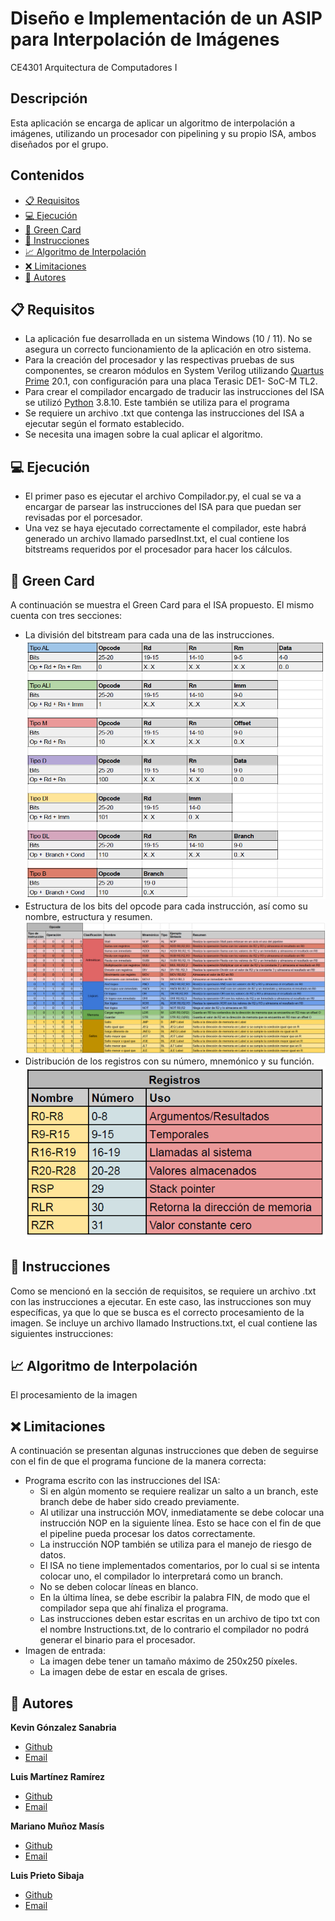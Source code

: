 # Diseño e Implementación de un ASIP para Interpolación de Imágenes
CE4301 Arquitectura de Computadores I 

## Descripción
Esta aplicación se encarga de aplicar un algoritmo de interpolación a imágenes, utilizando un procesador con pipelining y su propio ISA, ambos diseñados por el grupo. 

## Contenidos
- [:clipboard: Requisitos](#requisitos)
- [:computer: Ejecución](#ejecución)
- [:green_book: Green Card](#greencard)
- [:floppy_disk: Instrucciones](#instrucciones)
- [:chart_with_upwards_trend: Algoritmo de Interpolación](#algoritmo)
- [:x: Limitaciones](#limitaciones)
- [:email: Autores](#autores)

## :clipboard: Requisitos
- La aplicación fue desarrollada en un sistema Windows (10 / 11). No se asegura un correcto funcionamiento de la aplicación en otro sistema.
- Para la creación del procesador y las respectivas pruebas de sus componentes, se crearon módulos en System Verilog utilizando [Quartus Prime](https://www.intel.com/content/www/us/en/collections/products/fpga/software/downloads.html?s=Newest) 20.1, con configuración para una placa Terasic DE1-
SoC-M TL2. 
- Para crear el compilador encargado de traducir las instrucciones del ISA se utilizó [Python](https://www.python.org/) 3.8.10. Este también se utiliza para el programa
- Se requiere un archivo .txt que contenga las instrucciones del ISA a ejecutar según el formato establecido.
- Se necesita una imagen sobre la cual aplicar el algoritmo. 

## :computer: Ejecución
- El primer paso es ejecutar el archivo Compilador.py, el cual se va a encargar de parsear las instrucciones del ISA para que puedan ser revisadas por el porcesador.
- Una vez se haya ejecutado correctamente el compilador, este habrá generado un archivo llamado parsedInst.txt, el cual contiene los bitstreams requeridos por el procesador para hacer los cálculos.  

## :green_book: Green Card
A continuación se muestra el Green Card para el ISA propuesto. El mismo cuenta con tres secciones:
- La división del bitstream para cada una de las instrucciones.
![](/Assets/GreenCard1.PNG)
- Estructura de los bits del opcode para cada instrucción, así como su nombre, estructura y resumen.
![](/Assets/GreenCard2.PNG)
- Distribución de los registros con su número, mnemónico y su función.
![](/Assets/GreenCard3.PNG)

## :floppy_disk: Instrucciones
Como se mencionó en la sección de requisitos, se requiere un archivo .txt con las instrucciones a ejecutar. En este caso, las instrucciones son muy específicas, ya que lo que se busca es el correcto procesamiento de la imagen. Se incluye un archivo llamado Instructions.txt, el cual contiene las siguientes instrucciones:

## :chart_with_upwards_trend: Algoritmo de Interpolación
El procesamiento de la imagen

## :x: Limitaciones
A continuación se presentan algunas instrucciones que deben de seguirse con el fin de que el programa funcione de la manera correcta:
- Programa escrito con las instrucciones del ISA:
  - Si en algún momento se requiere realizar un salto a un branch, este branch debe de haber sido creado previamente.
  - Al utilizar una instrucción MOV, inmediatamente se debe colocar una instrucción NOP en la siguiente línea. Esto se hace con el fin de que el pipeline pueda procesar los datos correctamente.
  - La instrucción NOP también se utiliza para el manejo de riesgo de datos.
  - El ISA no tiene implementados comentarios, por lo cual si se intenta colocar uno, el compilador lo interpretará como un branch.
  - No se deben colocar líneas en blanco.
  - En la última línea, se debe escribir la palabra FIN, de modo que el compilador sepa que ahí finaliza el programa.
  - Las instrucciones deben estar escritas en un archivo de tipo txt con el nombre Instructions.txt, de lo contrario el compilador no podrá generar el binario para el procesador. 
- Imagen de entrada:
  - La imagen debe tener un tamaño máximo de 250x250 píxeles.
  - La imagen debe de estar en escala de grises.

## :email: Autores
**Kevin Gónzalez Sanabria**
- [Github](https://github.com/kgonzalez712)
- [Email](mailto:dev.kvn95@gmail.com?subject=Hi "Hi!")

**Luis Martínez Ramírez**
- [Github](https://github.com/luisjo81)
- [Email](mailto:louisjo81@gmail.com?subject=Hi "Hi!")

**Mariano Muñoz Masís**
- [Github](https://github.com/MarianoIDC)
- [Email](mailto:marianomm1301@gmail.com?subject=Hi "Hi!")

**Luis Prieto Sibaja**
- [Github](https://github.com/Java-Sith)
- [Email](mailto:prieto.luisdaniel@gmail.com?subject=Hi "Hi!")
